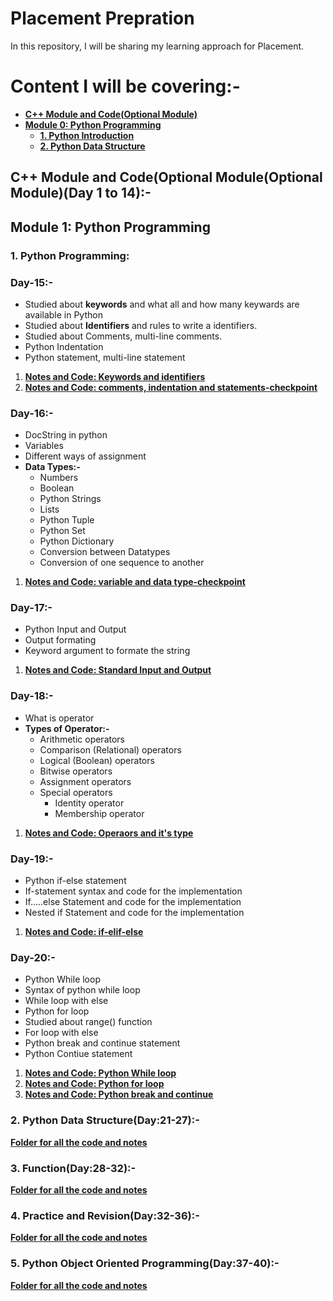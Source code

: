 # Placement Prepration
In this repository, I will be sharing my learning approach for Placement.

# Content I will be covering:-
* [**C++ Module and Code(Optional Module)**](https://github.com/sauravraghuvanshi/Placement-Prepration/tree/main/C%2B%2B%20Module%20and%20Code(Optional%20Module))
* [**Module 0: Python Programming**](https://github.com/sauravraghuvanshi/Placement-Prepration/tree/main/Module%200%20-%20Python%20Programming)
  * [**1. Python Introduction**](https://github.com/sauravraghuvanshi/Placement-Prepration/tree/main/Module%200%20-%20Python%20Programming/1.%20Python%20Introduction)
  * [**2. Python Data Structure**](https://github.com/sauravraghuvanshi/Placement-Prepration/tree/main/Module%200%20-%20Python%20Programming/2.%20Python%20Data%20Structure)

## C++ Module and Code(Optional Module(Optional Module)(Day 1 to 14):-

## Module 1: Python Programming

### 1. Python Programming:

### Day-15:-
* Studied about **keywords** and what all and how many keywards are available in Python
* Studied about **Identifiers** and rules to write a identifiers.
* Studied about Comments, multi-line comments.
* Python Indentation
* Python statement, multi-line statement
1. [**Notes and Code: Keywords and identifiers**](https://github.com/sauravraghuvanshi/Placement-Prepration/blob/main/Module%200%20-%20Python%20Programming/1.%20Python%20Introduction/1.Keywords%20and%20identifiers.ipynb)
2. [**Notes and Code: comments, indentation and statements-checkpoint**](https://github.com/sauravraghuvanshi/Placement-Prepration/blob/main/Module%200%20-%20Python%20Programming/1.%20Python%20Introduction/2.comments%2C%20indentation%20and%20statements-checkpoint.ipynb)

### Day-16:-
* DocString in python
* Variables
* Different ways of assignment
* **Data Types:-**
  * Numbers
  * Boolean
  * Python Strings
  * Lists
  * Python Tuple
  * Python Set
  * Python Dictionary
  * Conversion between Datatypes
  * Conversion of one sequence to another
1. [**Notes and Code: variable and data type-checkpoint**](https://github.com/sauravraghuvanshi/Placement-Prepration/blob/main/Module%200%20-%20Python%20Programming/1.%20Python%20Introduction/3.variable%20and%20data%20type-checkpoint.ipynb)

### Day-17:-
* Python Input and Output
* Output formating
* Keyword argument to formate the string
1. [**Notes and Code: Standard Input and Output**](https://github.com/sauravraghuvanshi/Placement-Prepration/blob/main/Module%200%20-%20Python%20Programming/1.%20Python%20Introduction/4.Standard%20Input%20and%20Output.ipynb)

### Day-18:-
* What is operator
* **Types of Operator:-**
  * Arithmetic operators
  * Comparison (Relational) operators
  * Logical (Boolean) operators
  * Bitwise operators
  * Assignment operators
  * Special operators
    * Identity operator
    * Membership operator
1. [**Notes and Code: Operaors and it's type**](https://github.com/sauravraghuvanshi/Placement-Prepration/blob/main/Module%200%20-%20Python%20Programming/1.%20Python%20Introduction/5.operator.ipynb)

### Day-19:-
* Python if-else statement
* If-statement syntax and code for the implementation
* If.....else Statement and code for the implementation
* Nested if Statement and code for the implementation
1. [**Notes and Code: if-elif-else**](https://github.com/sauravraghuvanshi/Placement-Prepration/blob/main/Module%200%20-%20Python%20Programming/1.%20Python%20Introduction/6.if-elif-else.ipynb)

### Day-20:-
* Python While loop
* Syntax of python while loop
* While loop with else
* Python for loop
* Studied about range() function
* For loop with  else
* Python break and continue statement
* Python Contiue statement
1. [**Notes and Code: Python While loop**](https://github.com/sauravraghuvanshi/Placement-Prepration/blob/main/Module%200%20-%20Python%20Programming/1.%20Python%20Introduction/7.While-loop.ipynb)
2. [**Notes and Code: Python for loop**](https://github.com/sauravraghuvanshi/Placement-Prepration/blob/main/Module%200%20-%20Python%20Programming/1.%20Python%20Introduction/8.for_loop-checkpoint.ipynb)
3. [**Notes and Code: Python break and continue**](https://github.com/sauravraghuvanshi/Placement-Prepration/blob/main/Module%200%20-%20Python%20Programming/1.%20Python%20Introduction/9.break_continue-checkpoint.ipynb)

### 2. Python Data Structure(Day:21-27):-
[**Folder for all the code and notes**](https://github.com/sauravraghuvanshi/Placement-Prepration/tree/main/Module%201%20-%20Python%20Programming/2.%20Python%20Data%20Structure)

### 3. Function(Day:28-32):-
[**Folder for all the code and notes**](https://github.com/sauravraghuvanshi/Placement-Prepration/tree/main/Module%201%20-%20Python%20Programming/3.%20Function)

### 4. Practice and Revision(Day:32-36):-
[**Folder for all the code and notes**](https://github.com/sauravraghuvanshi/Placement-Prepration/tree/main/Module%201%20-%20Python%20Programming/4.%20Practice%20and%20Revision)

### 5. Python Object Oriented Programming(Day:37-40):-
[**Folder for all the code and notes**](https://github.com/sauravraghuvanshi/Placement-Prepration/tree/main/Module%201%20-%20Python%20Programming/5.%20Python%20Object%20Oriented%20Programming)




